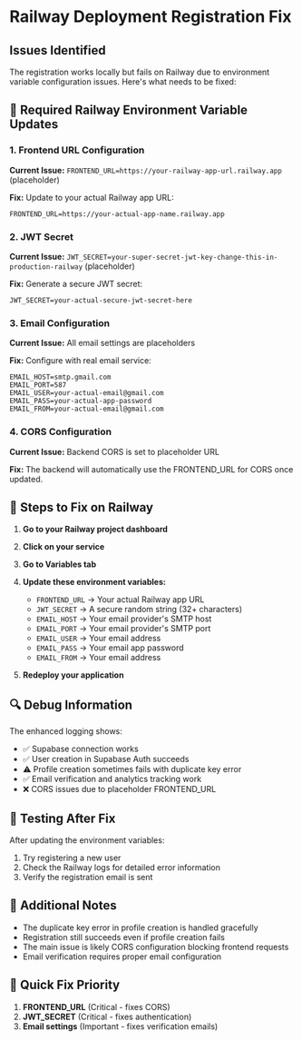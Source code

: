 # Railway Deployment Registration Fix

## Issues Identified

The registration works locally but fails on Railway due to environment variable configuration issues. Here's what needs to be fixed:

## 🔧 Required Railway Environment Variable Updates

### 1. Frontend URL Configuration
**Current Issue:** `FRONTEND_URL=https://your-railway-app-url.railway.app` (placeholder)

**Fix:** Update to your actual Railway app URL:
```
FRONTEND_URL=https://your-actual-app-name.railway.app
```

### 2. JWT Secret
**Current Issue:** `JWT_SECRET=your-super-secret-jwt-key-change-this-in-production-railway` (placeholder)

**Fix:** Generate a secure JWT secret:
```
JWT_SECRET=your-actual-secure-jwt-secret-here
```

### 3. Email Configuration
**Current Issue:** All email settings are placeholders

**Fix:** Configure with real email service:
```
EMAIL_HOST=smtp.gmail.com
EMAIL_PORT=587
EMAIL_USER=your-actual-email@gmail.com
EMAIL_PASS=your-actual-app-password
EMAIL_FROM=your-actual-email@gmail.com
```

### 4. CORS Configuration
**Current Issue:** Backend CORS is set to placeholder URL

**Fix:** The backend will automatically use the FRONTEND_URL for CORS once updated.

## 🚀 Steps to Fix on Railway

1. **Go to your Railway project dashboard**
2. **Click on your service**
3. **Go to Variables tab**
4. **Update these environment variables:**
   - `FRONTEND_URL` → Your actual Railway app URL
   - `JWT_SECRET` → A secure random string (32+ characters)
   - `EMAIL_HOST` → Your email provider's SMTP host
   - `EMAIL_PORT` → Your email provider's SMTP port
   - `EMAIL_USER` → Your email address
   - `EMAIL_PASS` → Your email app password
   - `EMAIL_FROM` → Your email address

5. **Redeploy your application**

## 🔍 Debug Information

The enhanced logging shows:
- ✅ Supabase connection works
- ✅ User creation in Supabase Auth succeeds
- ⚠️ Profile creation sometimes fails with duplicate key error
- ✅ Email verification and analytics tracking work
- ❌ CORS issues due to placeholder FRONTEND_URL

## 🧪 Testing After Fix

After updating the environment variables:
1. Try registering a new user
2. Check the Railway logs for detailed error information
3. Verify the registration email is sent

## 📝 Additional Notes

- The duplicate key error in profile creation is handled gracefully
- Registration still succeeds even if profile creation fails
- The main issue is likely CORS configuration blocking frontend requests
- Email verification requires proper email configuration

## 🔗 Quick Fix Priority

1. **FRONTEND_URL** (Critical - fixes CORS)
2. **JWT_SECRET** (Critical - fixes authentication)
3. **Email settings** (Important - fixes verification emails)